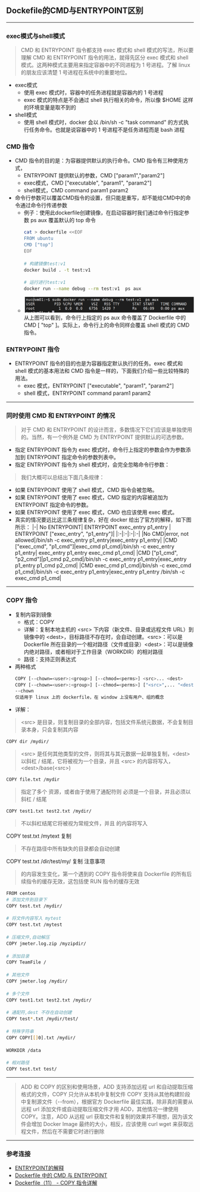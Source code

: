 ## Dockefile的CMD与ENTRYPOINT区别
---
### exec模式与shell模式
> CMD 和 ENTRYPOINT 指令都支持 exec 模式和 shell 模式的写法，所以要理解 CMD 和 ENTRYPOINT 指令的用法，就得先区分 exec 模式和 shell 模式。这两种模式主要用来指定容器中的不同进程为 1 号进程。了解 linux 的朋友应该清楚 1 号进程在系统中的重要地位。

- exec模式
  - 使用 exec 模式时，容器中的任务进程就是容器内的 1 号进程
  - exec 模式的特点是不会通过 shell 执行相关的命令，所以像 $HOME 这样的环境变量是取不到的
- shell模式
  - 使用 shell 模式时，docker 会以 /bin/sh -c "task command" 的方式执行任务命令。也就是说容器中的 1 号进程不是任务进程而是 bash 进程
### CMD 指令
- CMD 指令的目的是：为容器提供默认的执行命令。CMD 指令有三种使用方式，
  - ENTRYPOINT 提供默认的参数，CMD ["param1","param2"]
  - exec模式，CMD ["executable", "param1", "param2"]
  - shell模式，CMD command param1 param2
- 命令行参数可以覆盖CMD指令的设置，但只能是重写，却不能给CMD中的命令通过命令行传递参数
  - 例子：使用此dockerfile创建镜像，在启动容器时我们通过命令行指定参数 ps aux 覆盖默认的 top 命令
    ```bash
    cat > dockerfile <<EOF
    FROM ubuntu
    CMD ["top"]
    EOF

    # 构建镜像test:v1
    docker build . -t test:v1

    # 运行进行test:v1
    docker run --name debug --rm test:v1  ps aux
    ```
  - ![](img/docker-1.png)
    从上图可以看到，命令行上指定的 ps aux 命令覆盖了 Dockerfile 中的 CMD [ "top" ]。实际上，命令行上的命令同样会覆盖 shell 模式的 CMD 指令。
### ENTRYPOINT 指令
- ENTRYPOINT 指令的目的也是为容器指定默认执行的任务。exec 模式和 shell 模式的基本用法和 CMD 指令是一样的，下面我们介绍一些比较特殊的用法。
  - exec 模式，ENTRYPOINT ["executable", "param1", "param2"]
  - shell 模式，ENTRYPOINT command param1 param2
---
### 同时使用 CMD 和 ENTRYPOINT 的情况
> 对于 CMD 和 ENTRYPOINT 的设计而言，多数情况下它们应该是单独使用的。当然，有一个例外是 CMD 为 ENTRYPOINT 提供默认的可选参数。
- 指定 ENTRYPOINT  指令为 exec 模式时，命令行上指定的参数会作为参数添加到 ENTRYPOINT 指定命令的参数列表中。
- 指定 ENTRYPOINT  指令为 shell 模式时，会完全忽略命令行参数：

> 我们大概可以总结出下面几条规律：
  - 如果 ENTRYPOINT 使用了 shell 模式，CMD 指令会被忽略。
  - 如果 ENTRYPOINT 使用了 exec 模式，CMD 指定的内容被追加为 ENTRYPOINT 指定命令的参数。
  - 如果 ENTRYPOINT 使用了 exec 模式，CMD 也应该使用 exec 模式。
  - 真实的情况要远比这三条规律复杂，好在 docker 给出了官方的解释，如下图所示：
    |-|	No ENTRYPOINT|	ENTRYPOINT exec_entry p1_entry	|    ENTRYPOINT ["exec_entry", "p1_entry"]|
    |:-|:-|:-|:-|
    |No CMD|error, not allowed|/bin/sh -c exec_entry p1_entry|exec_entry p1_entry|
    |CMD ["exec_cmd", "p1_cmd"]|exec_cmd p1_cmd|/bin/sh -c exec_entry p1_entry|	exec_entry p1_entry exec_cmd p1_cmd|
    |CMD ["p1_cmd", "p2_cmd"]|p1_cmd p2_cmd|/bin/sh -c exec_entry p1_entry|exec_entry p1_entry p1_cmd p2_cmd|
    |CMD exec_cmd p1_cmd|/bin/sh -c exec_cmd p1_cmd|/bin/sh -c exec_entry p1_entry|exec_entry p1_entry /bin/sh -c exec_cmd p1_cmd|

---
### COPY 指令
- 复制内容到镜像
  - 格式：COPY <src> <dest> 
  - 详解：复制本地主机的 \<src\> 下内容（新文件、目录或远程文件 URL）到镜像中的 \<dest\>，目标路径不存在时，会自动创建。\<src\>：可以是 Dockerfile 所在目录的一个相对路径（文件或目录）\<dest\>：可以是镜像内绝对路径，或者相对于工作目录（WORKDIR）的相对路径
  - 路径：支持正则表达式
- 两种格式
  ```bash
  COPY [--chown=<user>:<group>] [--chmod=<perms>] <src>... <dest>
  COPY [--chown=<user>:<group>] [--chmod=<perms>] ["<src>",... "<dest>"]
  --chown
  仅适用于 linux 上的 dockerfile，在 window 上没有用户、组的概念
  ```
- 详解：
> \<src\> 是目录，则复制目录的全部内容，包括文件系统元数据，不会复制目录本身，只会复制其内容
```bash
COPY dir /mydir/
```
> \<src\> 是任何其他类型的文件，则将其与其元数据一起单独复制，\<dest\> 以斜杠 / 结尾，它将被视为一个目录，并且 \<src\> 的内容将写入，\<dest\>/base(\<src\>)
```bash
COPY file.txt /mydir
```
> 指定了多个 <src> 资源，或者由于使用了通配符则 <dest> 必须是一个目录，并且必须以斜杠 / 结尾
```bash
COPY test1.txt test2.txt /mydir/
```
> <dest> 不以斜杠结尾它将被视为常规文件，并且 <src> 的内容将写入 <dest>

COPY test.txt /mytext
复制
> <dest> 不存在路径中所有缺失的目录都会自动创建

COPY test.txt /dir/test/my/
复制
注意事项

> <src> 的内容发生变化，第一个遇到的 COPY 指令将使来自 Dockerfile 的所有后续指令的缓存无效，这包括使 RUN 指令的缓存无效

```bash
FROM centos
# 添加文件到目录下
COPY test.txt /mydir/

# 将文件内容写入 mytest
COPY test.txt /mytest

# 压缩文件,自动解压
COPY jmeter.log.zip /myzipdir/

# 添加目录
COPY TeamFile /

# 其他文件
COPY jmeter.log /mydir/

# 多个文件
COPY test1.txt test2.txt /mydir/

# 通配符,dest 不存在自动创建
COPY test*.txt /mydir/test/

# 特殊字符串
COPY COPY[[]0].txt /mydir/

WORKDIR /data

# 相对路径
COPY test.txt test/
```
---
> ADD 和 COPY 的区别和使用场景，ADD 支持添加远程 url 和自动提取压缩格式的文件，COPY 只允许从本机中复制文件
COPY 支持从其他构建阶段中复制源文件（--from），根据官方 Dockerfile 最佳实践，除非真的需要从远程 url 添加文件或自动提取压缩文件才用 ADD，其他情况一律使用 COPY。注意，ADD 从远程 url 获取文件和复制的效果并不理想，因为该文件会增加 Docker Image 最终的大小，相反，应该使用 curl wget 来获取远程文件，然后在不需要它时进行删除

---
### 参考连接
- [ENTRYPOINT的解释](https://docs.docker.com/engine/reference/builder/?spm=a2c6h.12873639.0.0.39e74a0a3c0UnH#entrypoint)
- [Dockerfile 中的 CMD 与 ENTRYPOINT](https://www.cnblogs.com/sparkdev/p/8461576.html)
- [Dockerfile（11） - COPY 指令详解](https://cloud.tencent.com/developer/article/1896354)